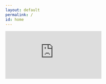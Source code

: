 ```yaml
---
layout: default
permalink: /
id: home
---
```

<iframe class="iframe-container" name="embed_readwrite" src="https://pad.ouvaton.coop/short-ref?alwaysShowChat=true&showLineNumbers=true&useMonospaceFont=true&noColors=true" frameborder="0" title="Embedded Pad"></iframe>
